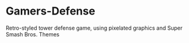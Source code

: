 Gamers-Defense
==============

Retro-styled tower defense game, using pixelated graphics and Super Smash Bros. Themes